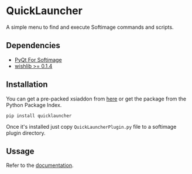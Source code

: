 QuickLauncher
=============
A simple menu to find and execute Softimage commands and scripts.

Dependencies
------------
- [PyQt For Softimage](https://github.com/caron/PyQtForSoftimage)
- [wishlib >= 0.1.4](https://github.com/wishdev-project/wishlib)

Installation
------------
You can get a pre-packed xsiaddon from [here](http://goo.gl/mg5TE) or get the package from the Python Package Index.

    pip install quicklauncher

Once it's installed just copy `QuickLauncherPlugin.py` file to a softimage plugin directory.

Ussage
------
Refer to the [documentation](https://github.com/csaez/quicklauncher/wiki).